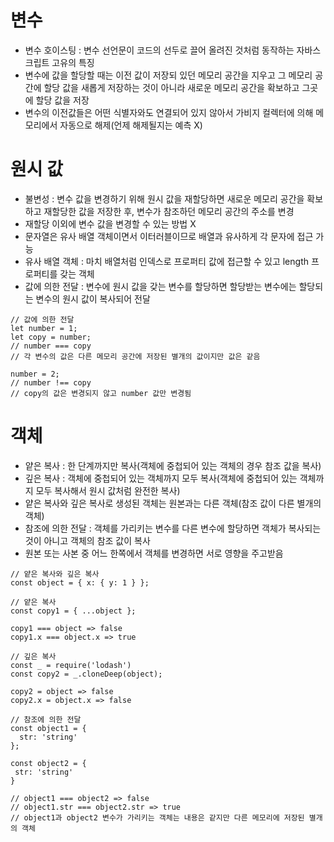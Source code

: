 # 변수

* 변수 호이스팅 : 변수 선언문이 코드의 선두로 끌어 올려진 것처럼 동작하는 자바스크립트 고유의 특징
* 변수에 값을 할당할 때는 이전 값이 저장되 있던 메모리 공간을 지우고 그 메모리 공간에 할당 값을 새롭게 저장하는 것이 아니라 새로운 메모리 공간을 확보하고 그곳에 할당 값을 저장
* 변수의 이전값들은 어떤 식별자와도 연결되어 있지 않아서 가비지 컬렉터에 의해 메모리에서 자동으로 해제(언제 해제될지는 예측 X)


# 원시 값

* 불변성 : 변수 값을 변경하기 위해 원시 값을 재할당하면 새로운 메모리 공간을 확보하고 재할당한 값을 저장한 후, 변수가 참조하던 메모리 공간의 주소를 변경
* 재할당 이외에 변수 값을 변경할 수 있는 방법 X
* 문자열은 유사 배열 객체이면서 이터러블이므로 배열과 유사하게 각 문자에 접근 가능
* 유사 배열 객체 : 마치 배열처럼 인덱스로 프로퍼티 값에 접근할 수 있고 length 프로퍼티를 갖는 객체
* 값에 의한 전달 : 변수에 원시 값을 갖는 변수를 할당하면 할당받는 변수에는 할당되는 변수의 원시 값이 복사되어 전달

```
// 값에 의한 전달
let number = 1;
let copy = number;
// number === copy
// 각 변수의 값은 다른 메모리 공간에 저장된 별개의 값이지만 값은 같음

number = 2;
// number !== copy
// copy의 값은 변경되지 않고 number 값만 변경됨
```

# 객체

* 얕은 복사 : 한 단계까지만 복사(객체에 중첩되어 있는 객체의 경우 참조 값을 복사)
* 깊은 복사 : 객체에 중첩되어 있는 객체까지 모두 복사(객체에 중첩되어 있는 객체까지 모두 복사해서 원시 값처럼 완전한 복사)
* 얕은 복사와 깊은 복사로 생성된 객체는 원본과는 다른 객체(참조 값이 다른 별개의 객체)
* 참조에 의한 전달 : 객체를 가리키는 변수를 다른 변수에 할당하면 객체가 복사되는 것이 아니고 객체의 참조 값이 복사
* 원본 또는 사본 중 어느 한쪽에서 객체를 변경하면 서로 영향을 주고받음

```
// 얕은 복사와 깊은 복사
const object = { x: { y: 1 } };

// 얕은 복사
const copy1 = { ...object };

copy1 === object => false
copy1.x === object.x => true

// 깊은 복사
const _ = require('lodash')
const copy2 = _.cloneDeep(object);

copy2 = object => false
copy2.x = object.x => false
```

```
// 참조에 의한 전달
const object1 = {
  str: 'string'
};

const object2 = {
 str: 'string'
}

// object1 === object2 => false
// object1.str === object2.str => true
// object1과 object2 변수가 가리키는 객체는 내용은 같지만 다른 메모리에 저장된 별개의 객체
```
